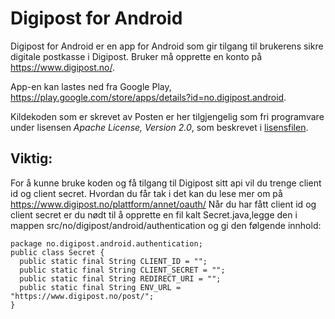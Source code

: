 Digipost for Android
=======

Digipost for Android er en app for Android som gir tilgang til brukerens sikre digitale postkasse i Digipost. Bruker må opprette en konto på https://www.digipost.no/.

App-en kan lastes ned fra Google Play, https://play.google.com/store/apps/details?id=no.digipost.android.

Kildekoden som er skrevet av Posten er her tilgjengelig som fri programvare under lisensen *Apache License, Version 2.0*, som beskrevet i [lisensfilen](https://github.com/digipost/android/blob/master/LICENSE.txt "LICENSE").

Viktig:
------
For å kunne bruke koden og få tilgang til Digipost sitt api vil du trenge client id og client secret. Hvordan du får tak i det kan du lese mer om på https://www.digipost.no/plattform/annet/oauth/ 
Når du har fått client id og client secret er du nødt til å opprette en fil kalt Secret.java,legge den i mappen src/no/digipost/android/authentication og gi den følgende innhold:

    package no.digipost.android.authentication;
    public class Secret {
      public static final String CLIENT_ID = "";
      public static final String CLIENT_SECRET = "";
      public static final String REDIRECT_URI = "";
      public static final String ENV_URL = "https://www.digipost.no/post/";
    }
